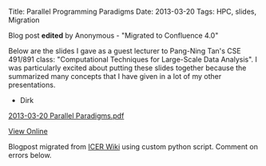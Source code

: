 Title: Parallel Programming Paradigms
Date: 2013-03-20
Tags: HPC, slides, Migration

Blog post **edited** by Anonymous \- "Migrated to Confluence 4.0"

Below are the slides I gave as a guest lecturer to Pang-Ning Tan's CSE 491/891
class: "Computational Techniques for Large-Scale Data Analysis". I was
particularly excited about putting these slides together because the
summarized many concepts that I have given in a lot of my other presentations.

  * Dirk

[2013-03-20 Parallel Paradigms.pdf](./images/2013-03-20_Parallel_Paradigms.pdf)

[View
Online](https://wiki.hpcc.msu.edu/display/~colbrydi@msu.edu/2013/03/20/Parallel+Programming+Paradigms)

Blogpost migrated from [ICER Wiki](https://wiki.hpcc.msu.edu/display/~colbrydi@msu.edu/2013/03/20/Parallel+Programming+Paradigms) using custom python script. Comment on errors below.
